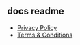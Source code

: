 ## docs readme

- [Privacy Policy](./PrivacyPolicy.md)
- [Terms & Conditions](./Terms&Conditions.md)